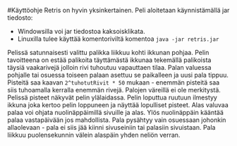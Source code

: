 #Käyttöohje
Retris on hyvin yksinkertainen.
Peli aloitetaan käynnistämällä jar tiedosto:
- Windowsilla voi jar tiedostoa kaksoisklikata.
- Linuxilla tulee käyttää komentoriviltä komentoa `java -jar retris.jar`

Pelissä satunnaisesti valittu palikka liikkuu kohti ikkunan pohjaa.
Pelin tavoitteena on estää palikoita täyttämästä ikkunaa tekemällä palikoista täysiä vaakarivejä jolloin rivi tuhoutuu vapauttaen tilaa.
Palan valuessa pohjalle tai osuessa toiseen palaan asettuu se paikalleen ja uusi pala tippuu.
Pisteitä saa kaavan `2^tuhotutRivit * 50` mukaan - enemmän pisteitä saa siis tuhoamalla kerralla enemmän rivejä. Palojen väreillä ei ole merkitystä.
Pelissä pisteet näkyvät pelin ylälaidassa. Pelin loputtua ruutuun ilmestyy ikkuna joka kertoo pelin loppuneen ja näyttää lopulliset pisteet.
Alas valuvaa palaa voi ohjata nuolinäppäimillä sivuille ja alas. Ylös nuolinäppäin kääntää palaa vastapäivään jos mahdollista.
Pala pysähtyy vain osuessaan johonkin allaolevaan - pala ei siis jää kiinni sivuseiniin tai palasiin sivuistaan.
Pala liikkuu puolensekunnin välein alaspäin yhden neliön verran.
